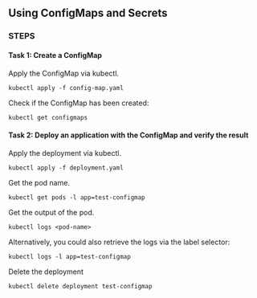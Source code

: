 ## Using ConfigMaps and Secrets

### STEPS

#### Task 1: Create a ConfigMap

Apply the ConfigMap via kubectl.

```
kubectl apply -f config-map.yaml
```

Check if the ConfigMap has been created:

```
kubectl get configmaps
```

#### Task 2: Deploy an application with the ConfigMap and verify the result

Apply the deployment via kubectl.

```
kubectl apply -f deployment.yaml
```

Get the pod name.

```
kubectl get pods -l app=test-configmap
```

Get the output of the pod.

```
kubectl logs <pod-name>
```

Alternatively, you could also retrieve the logs via the label selector:

```
kubectl logs -l app=test-configmap
```

Delete the deployment

```
kubectl delete deployment test-configmap
```
